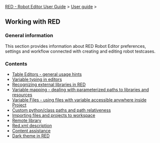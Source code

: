 <html>
<head>
<link href="PLUGINS_ROOT/org.robotframework.ide.eclipse.main.plugin.doc.user/help/style.css" rel="stylesheet" type="text/css"/>
</head>
<body>
<a href="index.html">RED - Robot Editor User Guide</a> &gt; <a href="user_guide.html">User guide</a> &gt; 
<h2>Working with RED</h2>
<h3>General information</h3>
<p>This section provides information about RED Robot Editor preferences, settings and workflow connected with creating and editing robot testcases. 
</p>
<h3>Contents</h3>
<ul>
<li><a href="table_general.html">Table Editors - general usage hints</a>
</li>
<li><a href="variable_typing.html">Variable typing in editors</a>
</li>
<li><a href="libs.html">Recognizing external libraries in RED</a>
</li>
<li><a href="variable_mapping.html">Variable mapping - dealing with parameterized paths to libraries and resources</a>
</li>
<li><a href="variable_files.html">Variable Files - using files with variable accessible anywhere inside Project</a>
</li>
<li><a href="custom_paths_relatve.html">Custom python/class paths and path relativeness</a>
</li>
<li><a href="importing.html">Importing files and projects to workspace</a>
</li>
<li><a href="remote_library.html">Remote library</a>
</li>
<li><a href="red_xml.html">Red.xml description</a>
</li>
<li><a href="content_assist.html">Content assistance</a>
</li>
<li><a href="dark_theme.html">Dark theme in RED</a>
</li>
</ul>
</body>
</html>